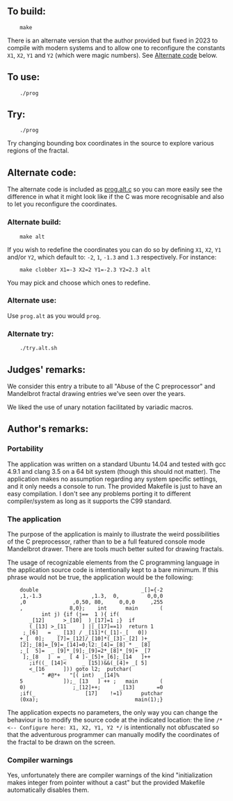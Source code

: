 ## To build:

``` <!---sh-->
    make
```

There is an alternate version that the author provided but fixed in 2023 to
compile with modern systems and to allow one to reconfigure the constants `X1`,
`X2`, `Y1` and `Y2` (which were magic numbers). See [Alternate
code](#alternate-code) below.


## To use:

``` <!---sh-->
    ./prog
```


## Try:

``` <!---sh-->
    ./prog
```

Try changing bounding box coordinates in the source to explore
various regions of the fractal.


## Alternate code:

The alternate code is included as [prog.alt.c](%%REPO_URL%%/2014/deak/prog.alt.c) so you can more
easily see the difference in what it might look like if the C was more
recognisable and also to let you reconfigure the coordinates.


### Alternate build:

``` <!---sh-->
    make alt
```

If you wish to redefine the coordinates you can do so by defining `X1`, `X2`,
`Y1` and/or `Y2`, which default to: `-2`, `1`, `-1.3` and `1.3` respectively.
For instance:


``` <!---sh-->
    make clobber X1=-3 X2=2 Y1=-2.3 Y2=2.3 alt
```

You may pick and choose which ones to redefine.


### Alternate use:

Use `prog.alt` as you would `prog`.


### Alternate try:

``` <!---sh-->
    ./try.alt.sh
```


## Judges' remarks:

We consider this entry a tribute to all "Abuse of the C preprocessor"
and Mandelbrot fractal drawing entries we've seen over the years.

We liked the use of unary notation facilitated by variadic macros.


## Author's remarks:

### Portability

The application was written on a standard Ubuntu 14.04 and tested with
gcc 4.9.1 and clang 3.5 on a 64 bit system (though this should not matter).
The application makes no assumption regarding any system specific settings,
and it only needs a console to run. The provided Makefile is just to have
an easy compilation. I don't see any problems porting it to different
compiler/system as long as it supports the C99 standard.


### The application

The purpose of the application is mainly to illustrate the weird possibilities
of the C preprocessor, rather than to be a full featured console mode Mandelbrot
drawer. There are tools much better suited for drawing fractals.

The usage of recognizable elements from the C programming language in the
application source code is intentionally kept to a bare minimum. If this phrase
would not be true, the application would be the following:

``` <!---c-->
    double                                 _[]={-2
    ,1,-1.3                ,1.3,  0,         0,0,0
    ,0               ,0,50, 80,     0,0,0     ,255
    ,               8,0};    int      main       (
		   int j) {if (j==  1 ){ if(
	   _[12]      >_[10]  )_[17]=1 ;}  if
       (_[13] >_[11     ] ||_[17]==1)  return 1
     ;_[6]   =  _ [13] / _[11]*(_[1]-_[   0])
    +_[  0];  _ [7]=_[12]/_[10]*(_[3]-_[2] )+_
    [2];_[8]=_[9]=_[14]=0;l2:_[4]=_[8] * _ [8]
    ;_[  5]=  _ [9]*_[9];_[9]=2*_[8]*_[9]+ _[7
     ];_[8   ]  = _ [ 4 ]-_[5]+_[6];_[14   ]++
       ;if((_ [14]<     _ [15])&&(_[4]+ _[ 5]
	   <_[16      ])) goto l2;  putchar(
		   " #@*+   "[( int)  _[14]%
    5             ]);_ [13   ] ++ ;   main       (
    0)               ;_[12]++;      _[13]       =0
    ;if(_                [17]    !=1)      putchar
    (0xa);                               main(1);}
```

The application expects no parameters, the only way you can change the behaviour
is to modify the source code at the indicated location: the line
`/* <-- Configure here: X1, X2, Y1, Y2 */` is intentionally not obfuscated so
that the adventurous programmer can manually modify the coordinates of the
fractal to be drawn on the screen.


### Compiler warnings

Yes, unfortunately there are compiler warnings of the kind "initialization makes
integer from pointer without a cast" but the provided Makefile automatically
disables them.


<!--

    Copyright © 1984-2024 by Landon Curt Noll. All Rights Reserved.

    You are free to share and adapt this file under the terms of this license:

        Creative Commons Attribution-ShareAlike 4.0 International (CC BY-SA 4.0)

    For more information, see:

        https://creativecommons.org/licenses/by-sa/4.0/

-->

